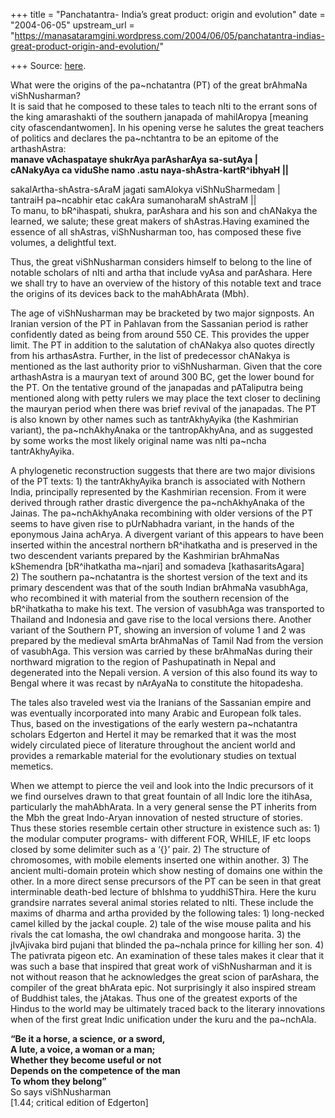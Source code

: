+++
title = "Panchatantra- India’s great product: origin and evolution"
date = "2004-06-05"
upstream_url = "https://manasataramgini.wordpress.com/2004/06/05/panchatantra-indias-great-product-origin-and-evolution/"

+++
Source: [here](https://manasataramgini.wordpress.com/2004/06/05/panchatantra-indias-great-product-origin-and-evolution/).

What were the origins of the pa\~nchatantra (PT) of the great brAhmaNa
viShNusharman?  
It is said that he composed to these tales to teach nIti to the errant
sons of the king amarashakti of the southern janapada of mahilAropya
\[meaning city ofascendantwomen\]. In his opening verse he salutes the
great teachers of politics and declares the pa\~nchtantra to be an
epitome of the arthashAstra:  
**manave vAchaspataye shukrAya parAsharAya sa-sutAya \|  
cANakyAya ca viduShe namo .astu naya-shAstra-kartR^ibhyaH \|\|**

sakalArtha-shAstra-sAraM jagati samAlokya viShNuSharmedam \|  
tantraiH pa\~ncabhir etac cakAra sumanoharaM shAstraM \|\|  
To manu, to bR^ihaspati, shukra, parAshara and his son and chANakya the
learned, we salute; these great makers of shAstras.Having examined the
essence of all shAstras, viShNusharman too, has composed these five
volumes, a delightful text.

Thus, the great viShNusharman considers himself to belong to the line of
notable scholars of nIti and artha that include vyAsa and parAshara.
Here we shall try to have an overview of the history of this notable
text and trace the origins of its devices back to the mahAbhArata (Mbh).

The age of viShNusharman may be bracketed by two major signposts. An
Iranian version of the PT in Pahlavan from the Sassanian period is
rather confidently dated as being from around 550 CE. This provides the
upper limit. The PT in addition to the salutation of chANakya also
quotes directly from his arthasAstra. Further, in the list of
predecessor chANakya is mentioned as the last authority prior to
viShNusharman. Given that the core arthashAstra is a mauryan text of
around 300 BC, get the lower bound for the PT. On the tentative ground
of the janapadas and pATaliputra being mentioned along with petty rulers
we may place the text closer to declining the mauryan period when there
was brief revival of the janapadas. The PT is also known by other names
such as tantrAkhyAyika (the Kashmirian variant), the pa\~nchAkhyAnaka or
the tantropAkhyAna, and as suggested by some works the most likely
original name was nIti pa\~ncha tantrAkhyAyika.

A phylogenetic reconstruction suggests that there are two major
divisions of the PT texts: 1) the tantrAkhyAyika branch is associated
with Nothern India, principally represented by the Kashmirian recension.
From it were derived through rather drastic divergence the
pa\~nchAkhyAnaka of the Jainas. The pa\~nchAkhyAnaka recombining with
older versions of the PT seems to have given rise to pUrNabhadra
variant, in the hands of the eponymous Jaina achArya. A divergent
variant of this appears to have been inserted within the ancestral
northern bR^ihatkatha and is preserved in the two descendent variants
prepared by the Kashmirian brAhmaNas kShemendra \[bR^ihatkatha
ma\~njari\] and somadeva \[kathasaritsAgara\]  
2) The southern pa\~nchatantra is the shortest version of the text and
its primary descendent was that of the south Indian brAhmaNa vasubhAga,
who recombined it with material from the southern recension of the
bR^ihatkatha to make his text. The version of vasubhAga was transported
to Thailand and Indonesia and gave rise to the local versions there.
Another variant of the Southern PT, showing an inversion of volume 1 and
2 was prepared by the medieval smArta brAhmaNas of Tamil Nad from the
version of vasubhAga. This version was carried by these brAhmaNas during
their northward migration to the region of Pashupatinath in Nepal and
degenerated into the Nepali version. A version of this also found its
way to Bengal where it was recast by nArAyaNa to constitute the
hitopadesha.

The tales also traveled west via the Iranians of the Sassanian empire
and was eventually incorporated into many Arabic and European folk
tales. Thus, based on the investigations of the early western
pa\~nchatantra scholars Edgerton and Hertel it may be remarked that it
was the most widely circulated piece of literature throughout the
ancient world and provides a remarkable material for the evolutionary
studies on textual memetics.

When we attempt to pierce the veil and look into the Indic precursors of
it we find ourselves drawn to that great fountain of all Indic lore the
itihAsa, particularly the mahAbhArata. In a very general sense the PT
inherits from the Mbh the great Indo-Aryan innovation of nested
structure of stories. Thus these stories resemble certain other
structure in existence such as: 1) the modular computer programs- with
different FOR, WHILE, IF etc loops closed by some delimiter such as a
‘{}’ pair. 2) The structure of chromosomes, with mobile elements
inserted one within another. 3) The ancient multi-domain protein which
show nesting of domains one within the other. In a more direct sense
precursors of the PT can be seen in that great interminable death-bed
lecture of bhIshma to yuddhiSThira. Here the kuru grandsire narrates
several animal stories related to nIti. These include the maxims of
dharma and artha provided by the following tales: 1) long-necked camel
killed by the jackal couple. 2) tale of the wise mouse palita and his
rivals the cat lomasha, the owl chandraka and mongoose harita. 3) the
jIvAjivaka bird pujani that blinded the pa\~nchala prince for killing
her son. 4) The pativrata pigeon etc. An examination of these tales
makes it clear that it was such a base that inspired that great work of
viShNusharman and it is not without reason that he acknowledges the
great scion of parAshara, the compiler of the great bhArata epic. Not
surprisingly it also inspired stream of Buddhist tales, the jAtakas.
Thus one of the greatest exports of the Hindus to the world may be
ultimately traced back to the literary innovations when of the first
great Indic unification under the kuru and the pa\~nchAla.

**“Be it a horse, a science, or a sword,  
A lute, a voice, a woman or a man;  
Whether they become useful or not  
Depends on the competence of the man  
To whom they belong”**  
So says viShNusharman  
\[1.44; critical edition of Edgerton\]

